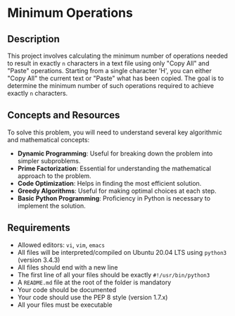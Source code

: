 # Minimum Operations

## Description

This project involves calculating the minimum number of operations needed to result in exactly `n` characters in a text file using only "Copy All" and "Paste" operations. Starting from a single character 'H', you can either "Copy All" the current text or "Paste" what has been copied. The goal is to determine the minimum number of such operations required to achieve exactly `n` characters.

## Concepts and Resources

To solve this problem, you will need to understand several key algorithmic and mathematical concepts:

- **Dynamic Programming**: Useful for breaking down the problem into simpler subproblems.
- **Prime Factorization**: Essential for understanding the mathematical approach to the problem.
- **Code Optimization**: Helps in finding the most efficient solution.
- **Greedy Algorithms**: Useful for making optimal choices at each step.
- **Basic Python Programming**: Proficiency in Python is necessary to implement the solution.

## Requirements

- Allowed editors: `vi`, `vim`, `emacs`
- All files will be interpreted/compiled on Ubuntu 20.04 LTS using `python3` (version 3.4.3)
- All files should end with a new line
- The first line of all your files should be exactly `#!/usr/bin/python3`
- A `README.md` file at the root of the folder is mandatory
- Your code should be documented
- Your code should use the PEP 8 style (version 1.7.x)
- All your files must be executable
